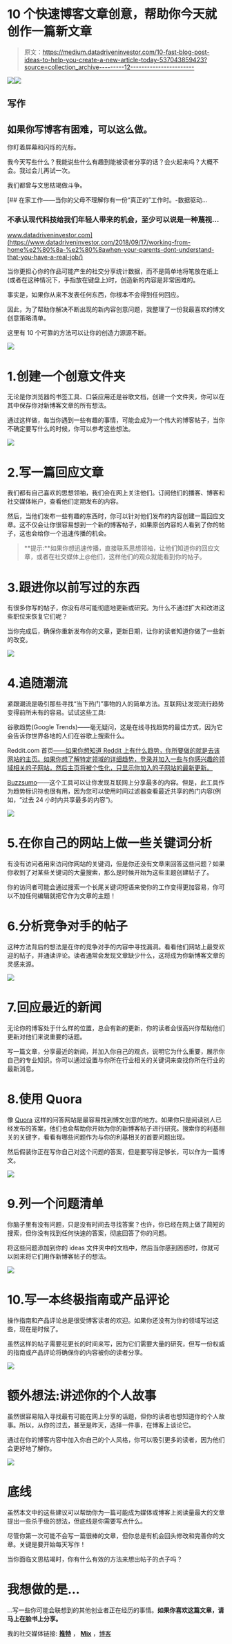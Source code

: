 # 10 个快速博客文章创意，帮助你今天就创作一篇新文章

> 原文：<https://medium.datadriveninvestor.com/10-fast-blog-post-ideas-to-help-you-create-a-new-article-today-537043859423?source=collection_archive---------12----------------------->

[![](img/69a3f274a689efcb3bb3748af1003099.png)](http://www.track.datadriveninvestor.com/1B9E)![](img/ce48e7a4a28fe31dcd715c6633e90ebd.png)

## 写作

## 如果你写博客有困难，可以这么做。

你盯着屏幕和闪烁的光标。

我今天写些什么？我能说些什么有趣到能被读者分享的话？会火起来吗？大概不会。我过会儿再试一次。

我们都曾与文思枯竭做斗争。

[](https://www.datadriveninvestor.com/2018/09/17/working-from-home%e2%80%8a-%e2%80%8awhen-your-parents-dont-understand-that-you-have-a-real-job/) [## 在家工作——当你的父母不理解你有一份“真正的”工作时。-数据驱动…

### 不承认现代科技给我们年轻人带来的机会，至少可以说是一种蔑视…

www.datadriveninvestor.com](https://www.datadriveninvestor.com/2018/09/17/working-from-home%e2%80%8a-%e2%80%8awhen-your-parents-dont-understand-that-you-have-a-real-job/) 

当你更担心你的作品可能产生的社交分享统计数据，而不是简单地将笔放在纸上(或者在这种情况下，手指放在键盘上)时，创造新的内容是非常困难的。

事实是，如果你从来不发表任何东西，你根本不会得到任何回应。

因此，为了帮助你解决不断出现的新内容创意问题，我整理了一份我最喜欢的博文创意策略清单。

这里有 10 个可靠的方法可以让你的创造力源源不断。

![](img/32fee9f484ef99746fe1f6160cb8861e.png)

# 1.创建一个创意文件夹

无论是你浏览器的书签工具、口袋应用还是谷歌文档，创建一个文件夹，你可以在其中保存你对新博客文章的所有想法。

通过这样做，每当你遇到一些有趣的事情，可能会成为一个伟大的博客帖子，当你不确定要写什么的时候，你可以参考这些想法。

![](img/1625672aead671bd11f164a46b7d82de.png)

# 2.写一篇回应文章

我们都有自己喜欢的思想领袖，我们会在网上关注他们。订阅他们的播客、博客和社交媒体帐户，查看他们定期发布的内容。

然后，当他们发布一些有趣的东西时，你可以针对他们发布的内容创建一篇回应文章。这不仅会让你很容易想到一个新的博客帖子，如果原创内容的人看到了你的帖子，这也会给你一个迅速传播的机会。

> **提示:**如果你想迅速传播，直接联系思想领袖，让他们知道你的回应文章，或者在社交媒体上@他们，这样他们的观众就能看到你的帖子。

# 3.跟进你以前写过的东西

有很多你写的帖子，你没有尽可能彻底地更新或研究。为什么不通过扩大和改进这些职位来恢复它们呢？

当你完成后，确保你重新发布你的文章，更新日期，让你的读者知道你做了一些新的改变。

![](img/8eed4ef993d90a8ae527d0ebf554b570.png)

# 4.追随潮流

紧跟潮流是吸引那些寻找“当下热门”事物的人的简单方法。互联网让发现流行趋势变得前所未有的容易。试试这些工具:

谷歌趋势(Google Trends)——毫无疑问，这是在线寻找趋势的最佳方式，因为它会告诉你世界各地的人们在谷歌上搜索什么。

Reddit.com 首页[——如果你想知道 Reddit 上有什么趋势，你所要做的就是去该网站的主页。如果你想了解特定领域的详细趋势，登录并加入一些与你感兴趣的领域相关的子网站，然后主页将被个性化，只显示你加入的子网站的最新更新。](https://www.reddit.com/)

[Buzzsumo](https://buzzsumo.com/)——这个工具可以让你发现互联网上分享最多的内容。但是，此工具作为趋势标识符也很有用，因为您可以使用时间过滤器查看最近共享的热门内容(例如，“过去 24 小时内共享最多的内容”)。

![](img/4080bcffdddbcacba03dd2116ad6782a.png)

# 5.在你自己的网站上做一些关键词分析

有没有访问者用来访问你网站的关键词，但是你还没有文章来回答这些问题？如果你收到了对某些关键词的大量搜索，那么是时候开始为这些主题创建帖子了。

你的访问者可能会通过搜索一个长尾关键词短语来使你的工作变得更加容易，你可以不加任何编辑就把它作为文章的主题！

# 6.分析竞争对手的帖子

这种方法背后的想法是在你的竞争对手的内容中寻找漏洞。看看他们网站上最受欢迎的帖子，并通读评论。读者通常会发现文章缺少什么，这将成为你新博客文章的灵感来源。

![](img/29cbfe5e2b69ea78d846b95f1aa9ebed.png)

# 7.回应最近的新闻

无论你的博客处于什么样的位置，总会有新的更新，你的读者会很高兴你帮助他们更新对他们来说重要的话题。

写一篇文章，分享最近的新闻，并加入你自己的观点，说明它为什么重要，展示你自己的专业知识。你可以通过设置与你所在行业相关的关键词来查找你所在行业的最新消息。

# 8.使用 Quora

像 [Quora](https://www.quora.com/) 这样的问答网站是最容易找到博文创意的地方。如果你只是阅读别人已经发布的答案，他们也会帮助你开始为你的新博客帖子进行研究。搜索你的利基相关的关键字，看看有哪些问题作为与你的利基相关的首要问题出现。

然后假装你正在写你自己对这个问题的答案，但是要写得足够长，可以作为一篇博文。

![](img/1bfd193d7deb1101a6fb5f5fa3d280e9.png)

# 9.列一个问题清单

你脑子里有没有问题，只是没有时间去寻找答案？也许，你已经在网上做了简短的搜索，但你没有找到任何快速的答案，彻底回答了你的问题。

将这些问题添加到你的 ideas 文件夹中的文档中，然后当你感到困惑时，你就可以回来将它们用作新博客帖子的想法。

![](img/d58051723b0d3b16610d766d7c2c36c9.png)

# 10.写一本终极指南或产品评论

操作指南和产品评论总是很受博客读者的欢迎。如果你还没有为你的领域写过这些，现在是时候了。

虽然这样的帖子需要花更长的时间来写，因为它们需要大量的研究，但写一份权威的指南或产品评论将确保你的内容被你的读者分享。

![](img/96c90c57d6d4f839b827df6df6f7a9b7.png)

# 额外想法:讲述你的个人故事

虽然很容易陷入寻找最有可能在网上分享的话题，但你的读者也想知道你的个人故事。所以，从你的过去，甚至是昨天，选择一件事，在博客上谈论它。

通过在你的博客内容中加入你自己的个人风格，你可以吸引更多的读者，因为他们会更好地了解你。

![](img/ea51354be7c85cf098c82f22682f5fe3.png)

# 底线

虽然本文中的这些建议可以帮助你为一篇可能成为媒体或博客上阅读量最大的文章提出一些杀手级的想法，但底线是你需要写点什么。

尽管你第一次可能不会写一篇很棒的文章，但你总是有机会回头修改和完善你的文章。关键是要开始每天写作！

当你面临文思枯竭时，你有什么有效的方法来想出帖子的点子吗？

# 我想做的是…

…写一些你可能会联想到的其他创业者正在经历的事情。**如果你喜欢这篇文章，请马上在脸书上分享。**

我的社交媒体链接: [**推特**](https://twitter.com/diyafshane) ， [**Mix**](https://mix.com/diyafshane) ，[博客](http://10krealvisitors.com/)